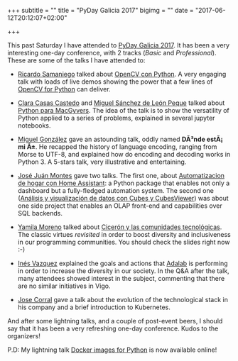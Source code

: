 +++
subtitle = ""
title = "PyDay Galicia 2017"
bigimg = ""
date = "2017-06-12T20:12:07+02:00"

+++

This past Saturday I have attended to [PyDay Galicia 2017](https://pyday2017.python-vigo.es/es/). It has been a very interesting one-day conference, with 2 tracks (*Basic* and *Professional*). These are some of the talks I have attended to:

- [Ricardo Samaniego](https://github.com/ricardo-samaniego) talked about [OpenCV con Python](https://github.com/ricardo-samaniego/Meetup-VigoLabs-7/blob/master/20170215_vision_artificial_con_OpenCV.pdf). A very engaging talk with loads of live demos showing the power that a few lines of [OpenCV for Python](https://opencv-python-tutroals.readthedocs.io/en/latest/py_tutorials/py_tutorials.html) can deliver.

- [Clara Casas Castedo](https://github.com/cua-cua) and [Miguel Sánchez de León Peque](https://github.com/Peque) talked about [Python para MacGyvers](https://github.com/cua-cua/Pyday2017-MacGyver/tree/master/notebooks). The idea of the talk is to show the versatility of Python applied to a series of problems, explained in several jupyter notebooks.

- [Miguel González](https://twitter.com/migonzalvar) gave an astounding talk, oddly named **DÃ³nde estÃ¡ mi Ã±**. He recapped the history of language encoding, ranging from Morse to UTF-8, and explained how do encoding and decoding works in Python 3. A 5-stars talk, very illustrative and entertaining.

- [José Juán Montes](https://github.com/jjmontesl) gave two talks. The first one, about [Automatizacion de hogar con Home Assistant](https://github.com/jjmontesl/talk-hass-pydaygalicia2017/blob/master/home-automation-with-home-assistant.md): a Python package that enables not only a dashboard but a fully-fledged automation system. The second one ([Análisis y visualización de datos con Cubes y CubesViewer](https://github.com/jjmontesl/talk-cubes-olap-pydaygalicia2017/blob/master/README.md)) was about one side project that enables an OLAP front-end and capabilities over SQL backends.

- [Yamila Moreno](https://twitter.com/yamila_moreno) talked about [Cicerón y las comunidades tecnológicas](https://yamila-moreno.github.io/ciceron-y-las-comunidades-tecnologicas/#/). The classic virtues *revisited* in order to boost diversity and inclusiveness in our programming communities. You should check the slides right now :-)

- [Inés Vazquez](https://twitter.com/inesvrios) explained the goals and actions that [Adalab](http://adalab.es/) is performing in order to increase the diversity in our society. In the Q&A after the talk, many attendees showed interest in the subject, commenting that there are no similar initiatives in Vigo.

- [Jose Corral](https://twitter.com/jcleira) gave a talk about the evolution of the technological stack in his company and a brief introduction to Kubernetes.

And after some lightning talks, and a couple of post-event beers, I should say that it has been a very refreshing one-day conference. Kudos to the organizers!

P.D: My lightning talk [Docker images for Python](http://pyvideo.org/pyday-galicia-2017/lightning-talks-2-docker-image-for-python.html) is now available online!
